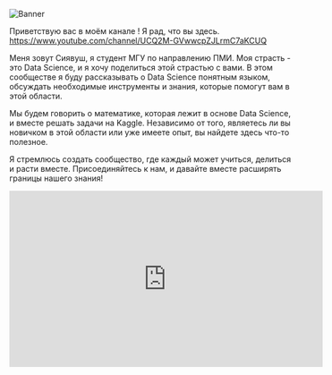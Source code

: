 ![Banner](https://github.com/siyovushchik1414/Youtube-Channel/assets/93854666/afbeec1e-ced8-4217-add8-64008eedbf7d)

Приветствую вас в моём канале ! Я рад, что вы здесь. https://www.youtube.com/channel/UCQ2M-GVwwcpZJLrmC7aKCUQ

Меня зовут Сиявуш, я студент МГУ по направлению ПМИ. Моя страсть - это Data Science, и я хочу поделиться этой страстью с вами. В этом сообществе я буду рассказывать о Data Science понятным языком, обсуждать необходимые инструменты и знания, которые помогут вам в этой области.

Мы будем говорить о математике, которая лежит в основе Data Science, и вместе решать задачи на Kaggle. Независимо от того, являетесь ли вы новичком в этой области или уже имеете опыт, вы найдете здесь что-то полезное.

Я стремлюсь создать сообщество, где каждый может учиться, делиться и расти вместе. Присоединяйтесь к нам, и давайте вместе расширять границы нашего знания!

<iframe width="560" height="315" src="https://www.youtube.com/embed/glYDu8XG7cc?si=Z70dSPm43kBmYf1V" title="YouTube video player" frameborder="0" allow="accelerometer; autoplay; clipboard-write; encrypted-media; gyroscope; picture-in-picture; web-share" allowfullscreen></iframe>

